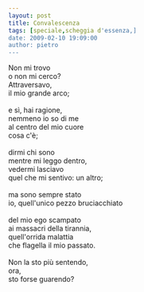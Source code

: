 ```yaml
---
layout: post
title: Convalescenza
tags: [speciale,scheggia d'essenza,]
date: 2009-02-10 19:09:00
author: pietro
---
```

Non mi trovo<br/>o non mi cerco?<br/>Attraversavo,<br/>il mio grande arco;<br/><br/>e sì, hai ragione,<br/>nemmeno io so di me<br/>al centro del mio cuore<br/>cosa c'è;<br/><br/>dirmi chi sono<br/>mentre mi leggo dentro,<br/>vedermi lasciavo<br/>quel che mi sentivo: un altro;<br/><br/>ma sono sempre stato<br/>io, quell'unico pezzo bruciacchiato<br/><br/>del mio ego scampato<br/>ai massacri della tirannia,<br/>quell'orrida malattia<br/>che flagella il mio passato.<br/><br/>Non la sto più sentendo,<br/>ora,<br/>sto forse guarendo?
